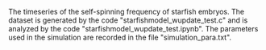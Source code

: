 The timeseries of the self-spinning frequency of starfish embryos. The dataset is generated by the code "starfishmodel_wupdate_test.c" and is analyzed by the code "starfishmodel_wupdate_test.ipynb". The parameters used in the simulation are recorded in the file "simulation_para.txt". 
